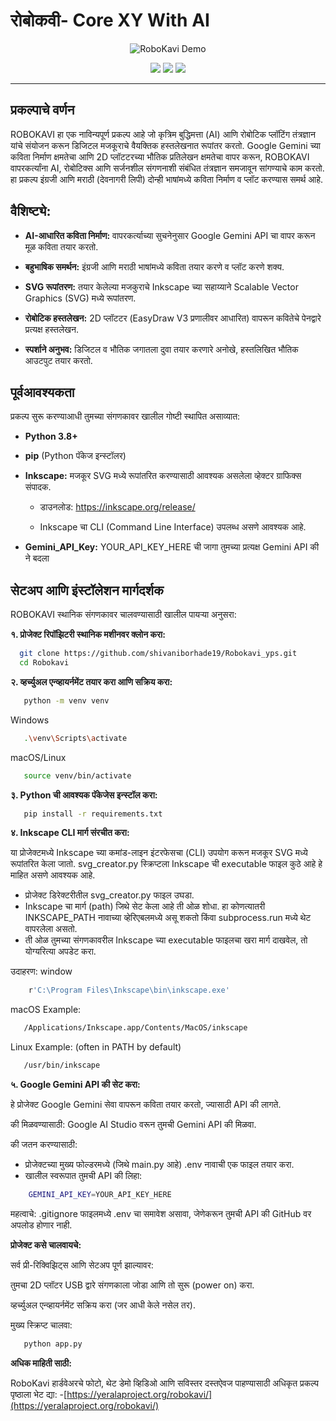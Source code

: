  # रोबोकवी- Core XY  With  AI
<div align="center">
  <img src="ro1.gif" alt="RoboKavi Demo" />
</div>


<p align="center">
  <a href="https://yeralaproject.org/robokavi/"><img src="https://img.shields.io/badge/Website-Live-blue?style=flat-square" /></a>
  <a href="https://github.com/shivaniborhade19/Robokavi_yps"><img src="https://img.shields.io/badge/GitHub-Repository-green?style=flat-square" /></a>
  <a href="https://yeralaproject.org/robokavi/docs"><img src="https://img.shields.io/badge/Documentation-Available-orange?style=flat-square" /></a>
</p>

---

## प्रकल्पाचे वर्णन

ROBOKAVI हा एक नाविन्यपूर्ण प्रकल्प आहे जो कृत्रिम बुद्धिमत्ता (AI) आणि रोबोटिक प्लॉटिंग तंत्रज्ञान यांचे संयोजन करून डिजिटल मजकूराचे वैयक्तिक हस्तलेखनात रूपांतर करतो. Google Gemini च्या कविता निर्माण क्षमतेचा आणि 2D प्लॉटटरच्या भौतिक प्रतिलेखन क्षमतेचा वापर करून, ROBOKAVI वापरकर्त्यांना AI, रोबोटिक्स आणि सर्जनशील संगणनाशी संबंधित तंत्रज्ञान समजावून सांगण्याचे काम करतो. हा प्रकल्प इंग्रजी आणि मराठी (देवनागरी लिपी) दोन्ही भाषांमध्ये कविता निर्माण व प्लॉट करण्यास समर्थ आहे.
## वैशिष्ट्ये:
* **AI-आधारित कविता निर्माण:** वापरकर्त्याच्या सुचनेनुसार Google Gemini API चा वापर करून मूळ कविता तयार करतो.

* **बहुभाषिक समर्थन:** इंग्रजी आणि मराठी भाषांमध्ये कविता तयार करणे व प्लॉट करणे शक्य.

* **SVG रूपांतरण:** तयार केलेल्या मजकुराचे Inkscape च्या सहाय्याने Scalable Vector Graphics (SVG) मध्ये रूपांतरण.

* **रोबोटिक हस्तलेखन:** 2D प्लॉटटर (EasyDraw V3 प्रणालीवर आधारित) वापरून कवितेचे पेनद्वारे प्रत्यक्ष हस्तलेखन.

* **स्पर्शाने अनुभव:** डिजिटल व भौतिक जगातला दुवा तयार करणारे अनोखे, हस्तलिखित भौतिक आउटपुट तयार करतो.
 
## पूर्वआवश्यकता

प्रकल्प सुरू करण्याआधी तुमच्या संगणकावर खालील गोष्टी स्थापित असाव्यात:
* **Python 3.8+**
* **pip** (Python पॅकेज इन्स्टॉलर)
* **Inkscape:** मजकूर SVG मध्ये रूपांतरित करण्यासाठी आवश्यक असलेला व्हेक्टर ग्राफिक्स संपादक.

    * डाउनलोड: https://inkscape.org/release/

    * Inkscape चा CLI (Command Line Interface) उपलब्ध असणे आवश्यक आहे.

* **Gemini_API_Key:** YOUR_API_KEY_HERE ची जागा तुमच्या प्रत्यक्ष Gemini API की ने बदला

## सेटअप आणि इंस्टॉलेशन मार्गदर्शक

ROBOKAVI स्थानिक संगणकावर चालवण्यासाठी खालील पायऱ्या अनुसरा:

**१. प्रोजेक्ट रिपॉझिटरी स्थानिक मशीनवर क्लोन करा:**
 ```bash
   git clone https://github.com/shivaniborhade19/Robokavi_yps.git
   cd Robokavi
 ```
**२. व्हर्च्युअल एन्व्हायर्नमेंट तयार करा आणि सक्रिय करा:**

```bash
   python -m venv venv
 ```

Windows

```bash
   .\venv\Scripts\activate
 ```

macOS/Linux

```bash
   source venv/bin/activate
 ```

**३. Python ची आवश्यक पॅकेजेस इन्स्टॉल करा:**

```bash
   pip install -r requirements.txt
 ```

**४. Inkscape CLI मार्ग संरचीत करा:**

 या प्रोजेक्टमध्ये Inkscape च्या कमांड-लाइन इंटरफेसचा (CLI) उपयोग करून मजकूर SVG मध्ये रूपांतरित केला जातो.
svg_creator.py स्क्रिप्टला Inkscape ची executable फाइल कुठे आहे हे माहित असणे आवश्यक आहे.
   - प्रोजेक्ट डिरेक्टरीतील svg_creator.py फाइल उघडा.
   - Inkscape चा मार्ग (path) जिथे सेट केला आहे ती ओळ शोधा.
       हा कोणत्यातरी INKSCAPE_PATH नावाच्या व्हेरिएबलमध्ये असू शकतो किंवा subprocess.run मध्ये थेट वापरलेला असतो.
   - ती ओळ तुमच्या संगणकावरील Inkscape च्या executable फाइलचा खरा मार्ग दाखवेल, तो योग्यरित्या अपडेट करा.

उदाहरण:
window
 ```bash
     r'C:\Program Files\Inkscape\bin\inkscape.exe'
 ```
macOS Example:
```bash
   /Applications/Inkscape.app/Contents/MacOS/inkscape
 ```
Linux Example: (often in PATH by default)
```bash
   /usr/bin/inkscape
 ```

**५. Google Gemini API की सेट करा:**

हे प्रोजेक्ट Google Gemini सेवा वापरून कविता तयार करतो, ज्यासाठी API की लागते.

की मिळवण्यासाठी:
Google AI Studio वरून तुमची Gemini API की मिळवा.

की जतन करण्यासाठी:

- प्रोजेक्टच्या मुख्य फोल्डरमध्ये (जिथे main.py आहे) .env नावाची एक फाइल तयार करा.
- खालील स्वरूपात तुमची API की लिहा:
```bash
    GEMINI_API_KEY=YOUR_API_KEY_HERE
 ```
महत्वाचे: .gitignore फाइलमध्ये .env चा समावेश असावा, जेणेकरून तुमची API की GitHub वर अपलोड होणार नाही.


**प्रोजेक्ट कसे चालवायचे:**

सर्व प्री-रिक्विझिट्स आणि सेटअप पूर्ण झाल्यावर:

तुमचा 2D प्लॉटर USB द्वारे संगणकाला जोडा आणि तो सुरू (power on) करा.

व्हर्च्युअल एन्व्हायर्नमेंट सक्रिय करा (जर आधी केले नसेल तर).

मुख्य स्क्रिप्ट चालवा:
```bash
   python app.py
```

**अधिक माहिती साठी:**

RoboKavi हार्डवेअरचे फोटो, थेट डेमो व्हिडिओ आणि सविस्तर दस्तऐवज पाहण्यासाठी अधिकृत प्रकल्प पृष्ठाला भेट द्या:
-[https://yeralaproject.org/robokavi/](https://yeralaproject.org/robokavi/)
